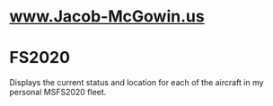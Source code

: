 # www.Jacob-McGowin.us

# FS2020
Displays the current status and location for each of the aircraft in my personal MSFS2020 fleet.
